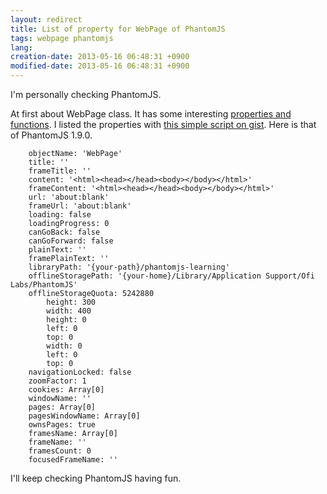 ```yaml
---
layout: redirect
title: List of property for WebPage of PhantomJS
tags: webpage phantomjs
lang: 
creation-date: 2013-05-16 06:48:31 +0900
modified-date: 2013-05-16 06:48:31 +0900
---
```


I'm personally checking PhantomJS.

At first about WebPage class.
It has some interesting [properties and functions](https://github.com/ariya/phantomjs/wiki/API-Reference-WebPage#wiki-webpage-render).
I listed the properties with [this simple script on gist](https://gist.github.com/tmtk75/5587683).
Here is that of PhantomJS 1.9.0.

```
    objectName: 'WebPage'
    title: ''
    frameTitle: ''
    content: '<html><head></head><body></body></html>'
    frameContent: '<html><head></head><body></body></html>'
    url: 'about:blank'
    frameUrl: 'about:blank'
    loading: false
    loadingProgress: 0
    canGoBack: false
    canGoForward: false
    plainText: ''
    framePlainText: ''
    libraryPath: '{your-path}/phantomjs-learning'
    offlineStoragePath: '{your-home}/Library/Application Support/Ofi Labs/PhantomJS'
    offlineStorageQuota: 5242880
        height: 300
        width: 400
        height: 0
        left: 0
        top: 0
        width: 0
        left: 0
        top: 0
    navigationLocked: false
    zoomFactor: 1
    cookies: Array[0]
    windowName: ''
    pages: Array[0]
    pagesWindowName: Array[0]
    ownsPages: true
    framesName: Array[0]
    frameName: ''
    framesCount: 0
    focusedFrameName: ''
```

I'll keep checking PhantomJS having fun.
